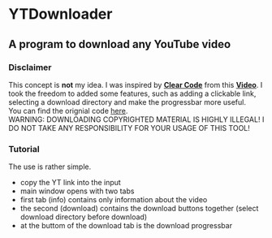 # YTDownloader
## A program to download any YouTube video

### Disclaimer
This concept is **not** my idea. I was inspired by **[Clear Code]** from this **[Video]**.
I took the freedom to added some features, such as adding a clickable link, selecting a download directory and make the progressbar more useful.
<br />
You can find the orignial code [here].
<br />
WARNING: DOWNLOADING COPYRIGHTED MATERIAL IS HIGHLY ILLEGAL! I DO NOT TAKE ANY RESPONSIBILITY FOR YOUR USAGE OF THIS TOOL!


### Tutorial
The use is rather simple. 
- copy the YT link into the input
- main window opens with two tabs
- first tab (info) contains only information about the video
- the second (download) contains the download buttons together (select download directory before download)
- at the buttom of the download tab is the download progressbar



[Clear Code]: https://www.youtube.com/channel/UCznj32AM2r98hZfTxrRo9bQ
[Video]: https://youtu.be/QeMaWQZllhg?t=11466
[here]: https://pastebin.com/gRtcAv5c